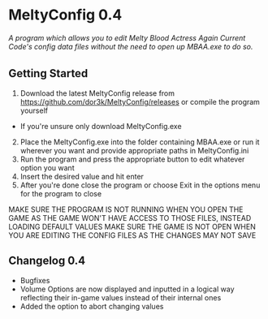 # MeltyConfig 0.4
###### A program which allows you to edit Melty Blood Actress Again Current Code's config data files without the need to open up MBAA.exe to do so.

## Getting Started
1. Download the latest MeltyConfig release from https://github.com/dor3k/MeltyConfig/releases or compile the program yourself
- If you're unsure only download MeltyConfig.exe
2. Place the MeltyConfig.exe into the folder containing MBAA.exe or run it wherever you want and provide appropriate paths in MeltyConfig.ini
3. Run the program and press the appropriate button to edit whatever option you want
4. Insert the desired value and hit enter
5. After you're done close the program or choose Exit in the options menu for the program to close

MAKE SURE THE PROGRAM IS NOT RUNNING WHEN YOU OPEN THE GAME AS THE GAME WON'T HAVE ACCESS TO THOSE FILES, INSTEAD LOADING DEFAULT VALUES
MAKE SURE THE GAME IS NOT OPEN WHEN YOU ARE EDITING THE CONFIG FILES AS THE CHANGES MAY NOT SAVE
## Changelog 0.4
- Bugfixes
- Volume Options are now displayed and inputted in a logical way reflecting their in-game values instead of their internal ones
- Added the option to abort changing values
